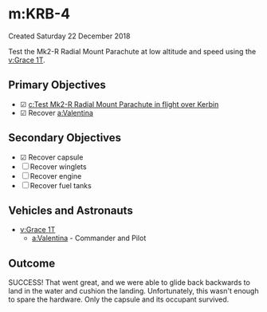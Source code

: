 # m:KRB-4
Created Saturday 22 December 2018

Test the Mk2-R Radial Mount Parachute at low altitude and speed using the [v:Grace 1T](../v/Grace_1T.markdown).

Primary Objectives
------------------

* ☑ [c:Test Mk2-R Radial Mount Parachute in flight over Kerbin](../c/Test_Mk2-R_Radial_Mount_Parachute_in_flight_over_Kerbin.markdown)
* ☑ Recover [a:Valentina](../a/Valentina.markdown)


Secondary Objectives
--------------------

* ☑ Recover capsule
* ☐ Recover winglets
* ☐ Recover engine
* ☐ Recover fuel tanks


Vehicles and Astronauts
-----------------------

* [v:Grace 1T](../v/Grace_1T.markdown)
	* [a:Valentina](../a/Valentina.markdown) - Commander and Pilot


Outcome
-------
SUCCESS! That went great, and we were able to glide back backwards to land in the water and cushion the landing. Unfortunately, this wasn't enough to spare the hardware. Only the capsule and its occupant survived.

